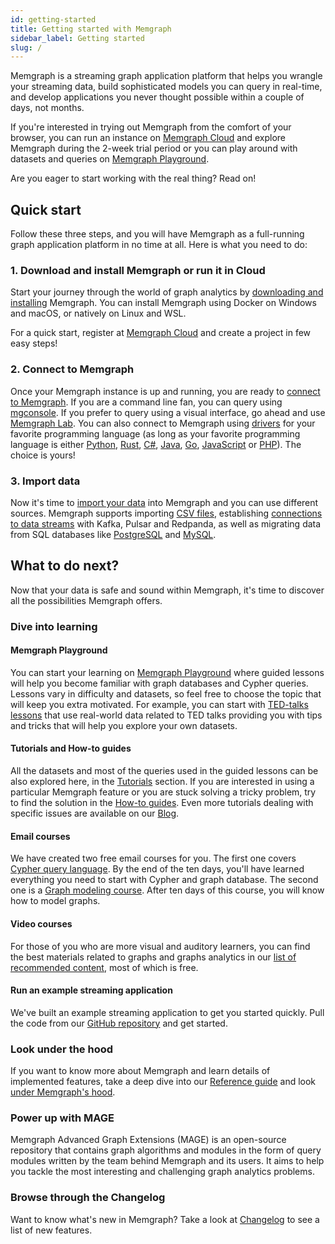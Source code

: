 ```yaml
---
id: getting-started
title: Getting started with Memgraph
sidebar_label: Getting started
slug: /
---
```


Memgraph is a streaming graph application platform that helps you wrangle your
streaming data, build sophisticated models you can query in real-time, and
develop applications you never thought possible within a couple of days, not
months.

If you're interested in trying out Memgraph from the comfort of your browser,
you can run an instance on [Memgraph Cloud](/memgraph-cloud) and
explore Memgraph during the 2-week trial period or you can play around with
datasets and queries on [Memgraph Playground](https://playground.memgraph.com/).

Are you eager to start working with the real thing? Read on!

## Quick start

Follow these three steps, and you will have Memgraph as a full-running graph
application platform in no time at all. Here is what you need to do:

### 1. Download and install Memgraph or run it in Cloud

Start your journey through the world of graph analytics by [downloading and
installing](/installation/overview.mdx) Memgraph. You can install Memgraph using
Docker on Windows and macOS, or natively on Linux and WSL.

For a quick start, register at [Memgraph Cloud](https://cloud.memgraph.com/) and
create a project in few easy steps!

### 2. Connect to Memgraph

Once your Memgraph instance is up and running, you are ready to [connect to
Memgraph](/connect-to-memgraph/overview.mdx). If you are a command line fan, you
can query using [mgconsole](/connect-to-memgraph/mgconsole.md). If you prefer to
query using a visual interface, go ahead and use [Memgraph Lab](/memgraph-lab).
You can also connect to Memgraph using
[drivers](/connect-to-memgraph/drivers/overview.md) for your favorite
programming language (as long as your favorite programming language is either
[Python](/connect-to-memgraph/drivers/python.md),
[Rust](/connect-to-memgraph/drivers/rust.md),
[C#](/connect-to-memgraph/drivers/c-sharp.md),
[Java](/connect-to-memgraph/drivers/java.md),
[Go](/connect-to-memgraph/drivers/go.md),
[JavaScript](/connect-to-memgraph/drivers/javascript.md) or
[PHP](/connect-to-memgraph/drivers/php.md)). The choice is yours!

### 3. Import data

Now it's time to [import your data](/import-data/overview.md) into Memgraph and
you can use different sources. Memgraph supports importing [CSV
files](/import-data/files/load-csv-clause.md), establishing [connections to data
streams](/import-data/data-streams/overview.md) with Kafka, Pulsar and Redpanda, as
well as migrating data from SQL databases like
[PostgreSQL](/import-data/migrate/postgresql.md) and
[MySQL](/import-data/migrate/mysql.md).

## What to do next?

Now that your data is safe and sound within Memgraph, it's time to discover all
the possibilities Memgraph offers.

### Dive into learning

#### Memgraph Playground

You can start your learning on [Memgraph
Playground](https://playground.memgraph.com/) where guided lessons will help you
become familiar with graph databases and Cypher queries. Lessons vary in
difficulty and datasets, so feel free to choose the topic that will keep you
extra motivated. For example, you can start with [TED-talks
lessons](https://playground.memgraph.com/dataset/ted-talks) that use real-world
data related to TED talks providing you with tips and tricks that will help you
explore your own datasets.

#### Tutorials and How-to guides

All the datasets and most of the queries used in the guided lessons can be also
explored here, in the [Tutorials](/tutorials/overview.md) section. If you are
interested in using a particular Memgraph feature or you are stuck solving a
tricky problem, try to find the solution in the [How-to
guides](/how-to-guides/overview.md). Even more tutorials dealing with specific
issues are available on our [Blog](https://memgraph.com/category/tutorials).

#### Email courses

We have created two free email courses for you. The first one covers [Cypher
query language](https://memgraph.com/learn-cypher-query-language). By the end of
the ten days, you'll have learned everything you need to start with Cypher and
graph database. The second one is a [Graph modeling
course](https://memgraph.com/learn-graph-modeling). After ten days of this
course, you will know how to model graphs.

#### Video courses

For those of you who are more visual and auditory learners, you can find the
best materials related to graphs and graphs analytics in our [list of
recommended
content](https://www.youtube.com/channel/UCZ3HOJvHGxtQ_JHxOselBYg/playlists),
most of which is free.

#### Run an example streaming application

We've built an example streaming application to get you started quickly. Pull
the code from our [GitHub
repository](https://github.com/memgraph/example-streaming-app) and get started.

### Look under the hood

If you want to know more about Memgraph and learn details of implemented
features, take a deep dive into our [Reference
guide](/reference-guide/overview.md) and look [under Memgraph's
hood](/under-the-hood/overview.md).

### Power up with MAGE

Memgraph Advanced Graph Extensions (MAGE) is an open-source repository that
contains graph algorithms and modules in the form of query modules written by
the team behind Memgraph and its users. It aims to help you tackle the most
interesting and challenging graph analytics problems.

### Browse through the Changelog

Want to know what's new in Memgraph? Take a look at [Changelog](/changelog.md)
to see a list of new features.
